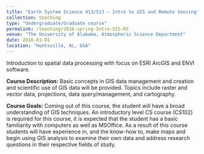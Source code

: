 ```yaml
---
title: "Earth System Science 413/513 – Intro to GIS and Remote Sensing"
collection: teaching
type: "Undergraduate/Graduate course"
permalink: /teaching/2016-spring-Intro-GIS-RS
venue: "The University of Alabama, Atmospheric Science Department"
date: 2016-01-01
location: "Huntsville, AL, USA"
---
```


Introduction to spatial data processing with focus on ESRI ArcGIS and ENVI software.

**Course Description:** Basic concepts in GIS data management and creation and scientific use of GIS data will be provided. Topics include raster and vector data, projections, data query/management, and cartography.

**Course Goals:**  Coming out of this course, the student will have a broad understanding of GIS techniques. An introductory level CS course (CS102) is required for this course, it is expected that the student has a basic familiarity with computers as well as MSOffice.  As a result of this course students will have experience in, and the know-how to, make maps and begin using GIS analysis to examine their own data and address research questions in their respective fields of study.
